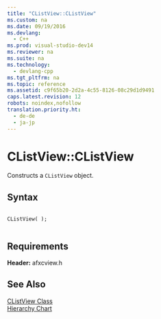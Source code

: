 ```yaml
---
title: "CListView::CListView"
ms.custom: na
ms.date: 09/19/2016
ms.devlang: 
  - C++
ms.prod: visual-studio-dev14
ms.reviewer: na
ms.suite: na
ms.technology: 
  - devlang-cpp
ms.tgt_pltfrm: na
ms.topic: reference
ms.assetid: c9f65b20-2d2a-4c55-8126-08c29d1d9491
caps.latest.revision: 12
robots: noindex,nofollow
translation.priority.ht: 
  - de-de
  - ja-jp
---
```

# CListView::CListView
Constructs a `CListView` object.  
  
## Syntax  
  
```  
  
CListView( );  
  
```  
  
## Requirements  
 **Header:** afxcview.h  
  
## See Also  
 [CListView Class](../vs140/CListView-Class.md)   
 [Hierarchy Chart](../vs140/Hierarchy-Chart.md)